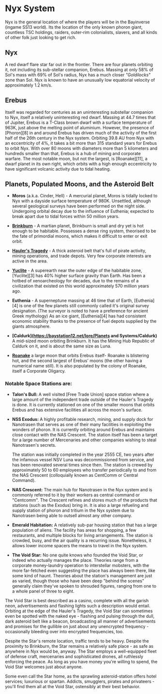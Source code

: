 # Nyx System

Nyx is the general location of where the players will be in the Bayinverse (ingame SS13 world). Its the location of the only known phoron giant, countless TSC holdings, raiders, outer-rim colonialists, slavers, and all kinds of other folk just looking to get rich.

## Nyx

A red dwarf flare star far out in the frontier. There are four planets orbiting it, not including its sub-stellar companion, Erebus. Massing at only 58% of Sol's mass with 69% of Sol's radius, Nyx has a much closer _"Goldilocks"_ zone than Sol. Nyx is known to have an unusually low equatorial velocity of approximately 1.2 km/s.

## Erebus

Itself was regarded for centuries as an uninteresting substellar companion to Nyx, itself a relatively uninteresting red dwarf. Massing at 44.7 times that of Jupiter, Erebus is a T-Class brown dwarf with a surface temperature of 963K, just above the melting point of aluminium. However, the presence of [Phoron][8] in and around Erebus has driven much of the activity of the first half of the 26th century in the Nyx system. Orbiting 39.8 AU from Nyx with an eccentricity of 4%, it takes a bit more than 315 standard years for Erebus to orbit Nyx. With over 80 moons with diameters more than 5 kilometers and hundreds smaller than that, Erebus is a hub of mining and corporate warfare. The most notable moon, but not the largest, is [Roanake][11], a dwarf planet in its own right, which orbits with a high enough eccentricity to have significant volcanic activity due to tidal heating.

## Planets, Populated Moons, and the Asteroid Belt

* **Moros** (a.k.a. Cinder, Hell) - A mercurial planet, Moros is tidally locked to Nyx with a dayside surface temperature of 980K. Unsettled, although several geological surveys have been performed on the night side. Undergoing orbital decay due to the influence of Euthenia; expected to break apart due to tidal forces within 50 million years.

* **[Brinkburn](https://baystation12.net/lore/Planets-and-Systems/Nyx/Brinkburn)** \- A martian planet, Brinkburn is small and dry yet is hot enough to be habitable. Possesses a dense ring system, theorised to be the fate of primordial moons, which makes it difficult to enter or exit orbit.

* **[Hauler's Tragedy](https://baystation12.net/lore/Planets-and-Systems/Nyx/Brinkburn)** \- A thick asteroid belt that's full of pirate activity, mining operations, and trade depots. Very few corporate interests are active in the area.

* **[Yuclite](https://baystation12.net/lore/Planets-and-Systems/Nyx/Yuclite)** \- A superearth near the outer edge of the habitable zone, [Yuclite][3] has 40% higher surface gravity than Earth. Has been a hotbed of xenoarcheology for decades, due to the remains of a civilization that existed on this world approximately 570 million years ago.

* **Euthenia** \- A superneptune massing at 46 time that of Earth, [Euthenia][4] is one of the few planets still commonly called it's original survey designation. (The surveyor is noted to have a preference for ancient Greek mythology) As an ice giant, [Euthenia][4] has had consistent economic stability thanks to the presence of fuel depots supplied by the giants atmosphere.

* **[Caldurk](https://baystation12.net/lore/Planets and Systems/Caldurk)** A mid-sized moon orbiting Brinkburn. It has the Mining Hub Republic of Caldurk on it, and is about the same size as Luna.

* **[Roanake](https://baystation12.net/lore/Planets-and-Systems/Nyx/Roanake)** a large moon that orbits Erebus itself- Roanake is blistering hot, and the second largest of Erebus' moons (the other having a numerical name still). It is also populated by the colony of Roanake, itself a Corporate Oligarcy.

### Notable Space Stations are:

* **Talon's Bull:** A well visited [Free Trade Union] space station where a large amount of the independent trade outside of the Hauler's Tragedy is done. It is currently stationed on one of the smaller moons that orbits Erebus and has extensive facilities all across the moon's surface.

* **NSS Exodus:** A highly profitable research, mining, and supply dock for Nanotrasen that serves as one of their many facilities in exploiting the wonders of phoron. It is currently orbiting around Erebus and maintains close contact with the NAS Crescent. The station itself has been a target for a large number of Mercenaries and other companies wishing to steal Nanotrasen's secrets.

   The station was initially completed in the year 2555 CE, two years after the infamous vessel NSV Luna was decommissioned from service, and has been renovated several times since then. The station is crewed by approximately 50 to 60 employees who transfer periodically to and from the NAS Crescent (colloquially known as CentComm or Central Command).

* **NAS Crescent:** The main hub for Nanotrasen in the Nyx system and is commonly referred to it by their workers as central command or "Centcomm". The Crescent refines and stores much of the products that stations (such as the Exodus) bring in. It is also a large refueling and supply station of phoron and tritium in the Nyx system due to Nanotrasen being able to outsell almost any other company.

* **Emerald Habitation:** A relatively sub-par housing station that has a large population of aliens. The facility has areas for shopping, a few restaurants, and multiple blocks for living arrangements. The station is crowded, busy, and the air quality is a recurring issue. Nonetheless, it allows lower income spacers the means to travel in the Nyx system.

* **The Void Star:** No one quite knows who founded the Void Star, or indeed who actually manages the place. Theories range from a corporate money-laundry operation to interstellar mobsters, with the more far-fetched even suggesting the place has always been there, like some kind of haunt. Theories about the station's management are just as varied, though those who have been deep "behind the scenes" generally claim they've spoken to shrouded figures, ranging from one to a whole panel of three to eight.

The Void Star is best described as a casino, complete with all the garish neon, advertisements and flashing lights such a description would entail. Orbiting at the edge of the Hauler's Tragedy, the Void Star can sometimes even be spotted with the naked eye - flashing and pulsing through the dull, dark asteroid belt like a beacon, broadcasting all manner of advertisements and promises for the gullible on just about any unencrypted frequency - occasionally bleeding over into encrypted frequencies, too.

Despite the Star's remote location, traffic tends to be heavy. Despite the proximity to Brinkburn, the Star remains a relatively safe place - as safe as anywhere in Nyx would be, anyway. The Star employs a well-equipped fleet of defense craft, mercenaries and sophisticated drones, all ruthlessly enforcing the peace. As long as you have money you're willing to spend, the Void Star welcomes just about anyone.

Some even call the Star home, as the sprawling asteroid-station offers hotel services; luxurious or spartan. Addicts, smugglers, pirates and privateers - you'll find them all at the Void Star, ostensibly at their best behavior.



